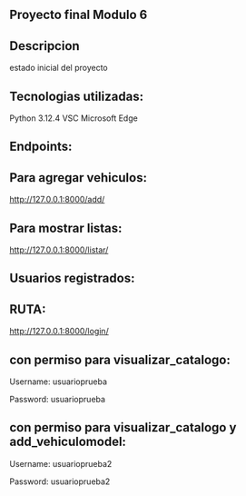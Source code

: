 ## Proyecto final Modulo 6

## Descripcion

estado inicial del proyecto

## Tecnologias utilizadas:

Python 3.12.4
VSC
Microsoft Edge

## Endpoints:

## Para agregar vehiculos:

http://127.0.0.1:8000/add/

## Para mostrar listas:

http://127.0.0.1:8000/listar/

## Usuarios registrados:

## RUTA:

http://127.0.0.1:8000/login/

## con permiso para visualizar_catalogo:
Username:
usuarioprueba

Password:
usuarioprueba

## con permiso para visualizar_catalogo y add_vehiculomodel:
Username:
usuarioprueba2

Password:
usuarioprueba2


